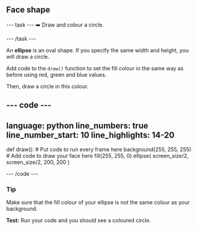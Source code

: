 <h2 class="c-project-heading--task">Face shape</h2>

--- task ---
➡️ Draw and colour a circle. 

--- /task --- 

An **ellipse** is an oval shape. If you specify the same width and height, you will draw a circle.  

Add code to the `draw()` function to set the fill colour in the same way as before using red, green and blue values.

Then, draw a circle in this colour.

<div class="c-project-code">

--- code ---
---
language: python
line_numbers: true
line_number_start: 10
line_highlights: 14-20
---

def draw():
    # Put code to run every frame here
    background(255, 255, 255)  
    # Add code to draw your face here
    fill(255, 255, 0) 
    ellipse(
        screen_size/2, 
        screen_size/2, 
        200, 
        200
    )  
  
--- /code ---

</div>

<div class="c-project-callout c-project-callout--tip">

### Tip

Make sure that the fill colour of your ellipse is not the same colour as your background.

</div>

**Test:** Run your code and you should see a coloured circle.


